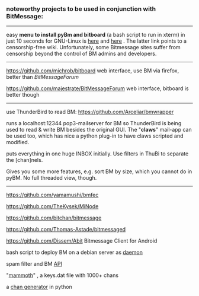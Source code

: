 ### noteworthy projects to be used in conjunction with BitMessage:
***
easy **menu to install pyBm and bitboard** (a bash script to run in xterm) in just 10 seconds for GNU-Linux is [here](https://gist.githubusercontent.com/KM-200/715f8847bd24b9e6ebb90e0a64d5149a/raw/747df7a695b09aa5e133d6a7d86c6387ab10348e/bm_menu.sh) and [here](http://fossilrepos.sourceforge.net/srv.fsl/450/wcontent?all=1) . The latter link points to a censorship-free wiki. Unfortunately, some Bitmessage sites suffer from censorship beyond the control of BM admins and developers.

***
https://github.com/michrob/bitboard web interface, use BM via firefox, better than _BitMessageForum_

https://github.com/majestrate/BitMessageForum web interface, bitboard is better though


***
use ThunderBird to read BM:  https://github.com/Arceliar/bmwrapper   

runs a localhost:12344 pop3-mailserver for BM so ThunderBird is being used to read & write BM besides the original GUI. The "**claws**" mail-app can be used too, which has nice a python plug-in to have claws scripted and modified.

puts everything in one huge INBOX initially. Use filters in ThuBi to separate the [chan]nels. 

Gives you some more features, e.g. sort BM by size, which you cannot do in pyBM. No full threaded view, though.
***
https://github.com/yamamushi/bmfec

https://github.com/TheKysek/MiNode

https://github.com/bitchan/bitmessage

https://github.com/Thomas-Astade/bitmessaged

https://github.com/Dissem/Abit
Bitmessage Client for Android

bash script to deploy BM on a debian server as [daemon](https://github.com/r51n/auto-bitmessage) 

spam filter and BM [API](https://github.com/torifier/PyBitmessage/tree/master/bitmessage-API/spamfilter)

"[mammoth](https://gist.github.com/anonymous/925445ea97d7bc8622d0b706469adc42)" , a keys.dat file with 1000+ chans

a [chan generator](http://bitmessage.mybb.im/viewtopic.php?id=30%23p106) in python

